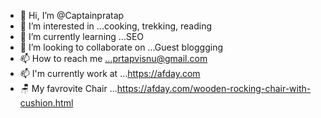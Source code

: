 - 👋 Hi, I’m @Captainpratap
- 👀 I’m interested in ...cooking, trekking, reading
- 🌱 I’m currently learning ...SEO
- 💞️ I’m looking to collaborate on ...Guest bloggging
- 📫 How to reach me ...prtapvisnu@gmail.com
- 📫 I'm currently work at ...https://afday.com
- 🪑 My favrovite Chair ...https://afday.com/wooden-rocking-chair-with-cushion.html

<!---
CaptainPratap/CaptainPratap is a ✨ special ✨ repository because its `README.md` (this file) appears on your GitHub profile.
You can click the Preview link to take a look at your changes.
--->
